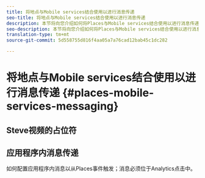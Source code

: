 ```yaml
---
title: 将地点与Mobile services结合使用以进行消息传递
seo-title: 将地点与Mobile services结合使用以进行消息传递
description: 本节将向您介绍如何将Places与Mobile services结合使用以进行消息传递。
seo-description: 本节将向您介绍如何将Places与Mobile services结合使用以进行消息传递。
translation-type: tm+mt
source-git-commit: 5d558755d816f4aa05a7a76cad12bab45c1dc282

---
```



# 将地点与Mobile services结合使用以进行消息传递 {#places-mobile-services-messaging}



## Steve视频的占位符




## 应用程序内消息传递

如何配置应用程序内消息以从Places事件触发；消息必须位于Analytics点击中。
